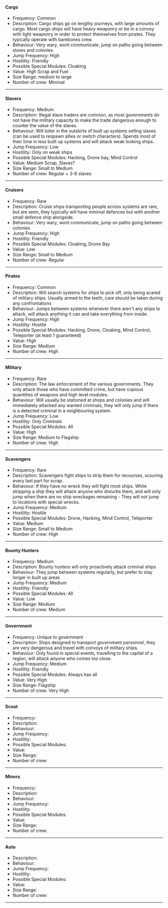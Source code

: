 #### Cargo
- Frequency: Common
- Description: Cargo ships go on lengthy journeys, with large amounts of cargo. Most cargo ships will have heavy weaponry or be in a convoy with light weaponry in order to protect themselves from pirates. They typically operate with barebones crew.
- Behaviour: Very wary, wont communicate, jump on paths going between stores and colonies
- Jump Frequency: High
- Hostility: Friendly
- Possible Special Modules: Cloaking
- Value: High Scrap and Fuel
- Size Range: medium to large
- Number of crew: Minimal

-------------
#### Slavers 
- Frequency: Medium
- Description: Illegal slave traders are common, as most governments do not have the military capacity to make the trade dangerous enough to counter the value of the slaves.
- Behaviour: Will loiter in the outskirts of built up systems selling slaves (can be used to respawn allies or switch characters). Spends most of their time in less built up systems and will attack weak looking ships.
- Jump Frequency: Low
- Hostility: Only on weak ships
- Possible Special Modules: Hacking, Drone bay, Mind Control
- Value: Medium Scrap, Slaves?
- Size Range: Small to Medium
- Number of crew: Regular + 3-6 slaves

-------------
#### Cruisers
- Frequency: Rare
- Description: Cruise ships transporting people across systems are rare, but are seen, they typically will have minimal defences but with another small defence ship alongside. 
- Behaviour: Very wary, wont communicate, jump on paths going between colonies
- Jump Frequency: High
- Hostility: Friendly
- Possible Special Modules: Cloaking, Drone Bay
- Value: Low
- Size Range: Small to Medium 
- Number of crew: Regular

-------------
#### Pirates 
- Frequency: Common 
- Description: Will search systems for ships to pick off, only being scared of military ships. Usually armed to the teeth, care should be taken during any confrontations
- Behaviour: Jumps between systems whenever there aren't any ships to attack, will attack anything it can and take everything from inside.
- Jump Frequency: High
- Hostility: Hostile
- Possible Special Modules: Hacking, Drone, Cloaking, Mind Control, Teleporter (at least 1 guaranteed)
- Value: High
- Size Range: Medium 
- Number of crew: High

-------------
#### Military 
- Frequency: Rare 
- Description: The law enforcement of the various governments. They only attack those who have committed crime, but have copious quantities of weapons and high level modules. 
- Behaviour: Will usually be stationed at shops and colonies and will immediately attacked any wanted criminals, they will only jump if there is a detected criminal in a neighbouring system.
- Jump Frequency: Low
- Hostility: Only Criminals
- Possible Special Modules: All
- Value: High
- Size Range: Medium to Flagship 
- Number of crew: High

-------------
#### Scavengers 
- Frequency: Rare
- Description: Scavengers fight ships to strip them for recourses, scouring every last part for scrap. 
- Behaviour: If they have no wreck they will fight most ships. While stripping a ship they will attack anyone who disturbs them, and will only jump when there are no ship wreckages remaining - They will not jump to locations with special wrecks.
- Jump Frequency: Medium
- Hostility: Hostile
- Possible Special Modules: Drone, Hacking, Mind Control, Teleporter
- Value: Medium
- Size Range: Small to Medium 
- Number of crew: High

-------------
#### Bounty Hunters
- Frequency: Medium
- Description: Bounty hunters will only proactively attack criminal ships
- Behaviour: They jump between systems regularly, but prefer to stay longer in built up areas
- Jump Frequency: Medium
- Hostility: Friendly
- Possible Special Modules: All
- Value: Low
- Size Range: Medium 
- Number of crew: Medium

-------------
#### Government 
- Frequency: Unique to government
- Description: Ships designed to transport government personnel, they are very dangerous and travel with convoys of military ships.
- Behaviour: Only found in special events, travelling to the capital of a region, will attack anyone who comes too close.
- Jump Frequency: Medium
- Hostility: Friendly
- Possible Special Modules: Always has all
- Value: Very High
- Size Range: Flagship
- Number of crew: Very High

-------------
#### Scout 
- Frequency: 
- Description: 
- Behaviour:
- Jump Frequency:
- Hostility:
- Possible Special Modules:
- Value:
- Size Range: 
- Number of crew:

-------------
#### Miners 
- Frequency: 
- Description: 
- Behaviour:
- Jump Frequency:
- Hostility:
- Possible Special Modules:
- Value:
- Size Range: 
- Number of crew:

-------------
#### Auto 
- Description: 
- Behaviour:
- Jump Frequency:
- Hostility:
- Possible Special Modules:
- Value:
- Size Range: 
- Number of crew:

-------------
